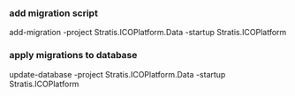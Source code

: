 ﻿### add migration script
add-migration <name> -project Stratis.ICOPlatform.Data -startup Stratis.ICOPlatform

### apply migrations to database
update-database -project Stratis.ICOPlatform.Data -startup Stratis.ICOPlatform
